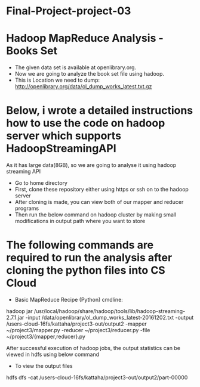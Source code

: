 # Final-Project-project-03

# Hadoop MapReduce Analysis - Books Set


* The given data set is available at openlibrary.org.
* Now we are going to analyze the book set file using hadoop.
* This is Location we need to dump: http://openlibrary.org/data/ol_dump_works_latest.txt.gz

# Below, i wrote a detailed instructions how to use the code on hadoop server which supports HadoopStreamingAPI

As it has large data(8GB), so we are going to analyse it using hadoop streaming API

* Go to home directory
* First, clone these repository either using https or ssh on to the hadoop server
* After cloning is made, you can view both of our mapper and reducer programs
* Then run the below command on hadoop cluster by making small modifications in  output path where you want to store 

# The following commands are required to run the analysis after cloning the python files into CS Cloud 

* Basic MapReduce Recipe (Python) cmdline:

hadoop jar /usr/local/hadoop/share/hadoop/tools/lib/hadoop-streaming-2.7.1.jar -input /data/openlibrary/ol_dump_works_latest-20161202.txt -output /users-cloud-16fs/kattaha/project3-out/output2 -mapper ~/project3/mapper.py -reducer ~/project3/reducer.py -file ~/project3/{mapper,reducer}.py

After successful execution of hadoop jobs, the output statistics can be viewed in hdfs using below command

* To view the output files

hdfs dfs -cat /users-cloud-16fs/kattaha/project3-out/output2/part-00000
